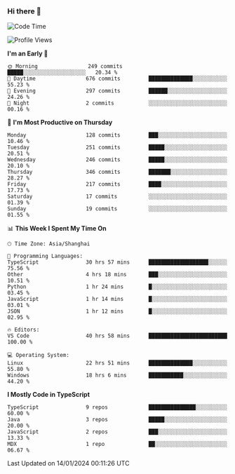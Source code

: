 ### Hi there 👋

<!--
**waynelwz/waynelwz** is a ✨ _special_ ✨ repository because its `README.md` (this file) appears on your GitHub profile.

Here are some ideas to get you started:

- 🔭 I’m currently working on ...
- 🌱 I’m currently learning ...
- 👯 I’m looking to collaborate on ...
- 🤔 I’m looking for help with ...
- 💬 Ask me about ...
- 📫 How to reach me: ...
- 😄 Pronouns: ...
- ⚡ Fun fact: ...
-->

<!--START_SECTION:waka-->
![Code Time](http://img.shields.io/badge/Code%20Time-2%2C339%20hrs%2050%20mins-blue)

![Profile Views](http://img.shields.io/badge/Profile%20Views-0-blue)

**I'm an Early 🐤** 

```text
🌞 Morning                249 commits         █████░░░░░░░░░░░░░░░░░░░░   20.34 % 
🌆 Daytime                676 commits         ██████████████░░░░░░░░░░░   55.23 % 
🌃 Evening                297 commits         ██████░░░░░░░░░░░░░░░░░░░   24.26 % 
🌙 Night                  2 commits           ░░░░░░░░░░░░░░░░░░░░░░░░░   00.16 % 
```
📅 **I'm Most Productive on Thursday** 

```text
Monday                   128 commits         ███░░░░░░░░░░░░░░░░░░░░░░   10.46 % 
Tuesday                  251 commits         █████░░░░░░░░░░░░░░░░░░░░   20.51 % 
Wednesday                246 commits         █████░░░░░░░░░░░░░░░░░░░░   20.10 % 
Thursday                 346 commits         ███████░░░░░░░░░░░░░░░░░░   28.27 % 
Friday                   217 commits         ████░░░░░░░░░░░░░░░░░░░░░   17.73 % 
Saturday                 17 commits          ░░░░░░░░░░░░░░░░░░░░░░░░░   01.39 % 
Sunday                   19 commits          ░░░░░░░░░░░░░░░░░░░░░░░░░   01.55 % 
```


📊 **This Week I Spent My Time On** 

```text
🕑︎ Time Zone: Asia/Shanghai

💬 Programming Languages: 
TypeScript               30 hrs 57 mins      ███████████████████░░░░░░   75.56 % 
Other                    4 hrs 18 mins       ███░░░░░░░░░░░░░░░░░░░░░░   10.51 % 
Python                   1 hr 24 mins        █░░░░░░░░░░░░░░░░░░░░░░░░   03.45 % 
JavaScript               1 hr 14 mins        █░░░░░░░░░░░░░░░░░░░░░░░░   03.01 % 
JSON                     1 hr 12 mins        █░░░░░░░░░░░░░░░░░░░░░░░░   02.95 % 

🔥 Editors: 
VS Code                  40 hrs 58 mins      █████████████████████████   100.00 % 

💻 Operating System: 
Linux                    22 hrs 51 mins      ██████████████░░░░░░░░░░░   55.80 % 
Windows                  18 hrs 6 mins       ███████████░░░░░░░░░░░░░░   44.20 % 
```

**I Mostly Code in TypeScript** 

```text
TypeScript               9 repos             ███████████████░░░░░░░░░░   60.00 % 
Java                     3 repos             █████░░░░░░░░░░░░░░░░░░░░   20.00 % 
JavaScript               2 repos             ███░░░░░░░░░░░░░░░░░░░░░░   13.33 % 
MDX                      1 repo              ██░░░░░░░░░░░░░░░░░░░░░░░   06.67 % 
```




 Last Updated on 14/01/2024 00:11:26 UTC
<!--END_SECTION:waka-->
